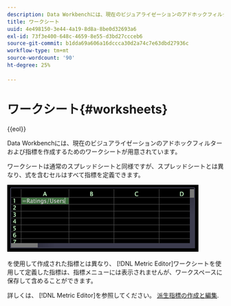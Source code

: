 ```yaml
---
description: Data Workbenchには、現在のビジュアライゼーションのアドホックフィルターおよび指標を作成するためのワークシートが用意されています。
title: ワークシート
uuid: 4e498150-3e44-4a19-8d8a-8be0d32693a6
exl-id: 73f3e400-648c-4659-8e55-d3bd27ccceb6
source-git-commit: b1dda69a606a16dccca30d2a74c7e63dbd27936c
workflow-type: tm+mt
source-wordcount: '90'
ht-degree: 25%

---
```


# ワークシート{#worksheets}

{{eol}}

Data Workbenchには、現在のビジュアライゼーションのアドホックフィルターおよび指標を作成するためのワークシートが用意されています。

ワークシートは通常のスプレッドシートと同様ですが、スプレッドシートとは異なり、式を含むセルはすべて指標を定義できます。

![](assets/vis_Worksheet_TextAndFormula.png)

を使用して作成された指標とは異なり、 [!DNL Metric Editor]ワークシートを使用して定義した指標は、指標メニューには表示されませんが、ワークスペースに保存して含めることができます。

詳しくは、 [!DNL Metric Editor]を参照してください。 [派生指標の作成と編集](../../../../home/c-get-started/c-admin-intrf/c-prof-mgr/c-drvd-mtrcs.md#concept-e41723b342a849309874b26232224a40).

